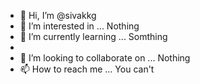 - 👋 Hi, I’m @sivakkg
- 👀 I’m interested in ... Nothing
- 🌱 I’m currently learning ... Somthing
-
- 💞️ I’m looking to collaborate on ... Nothing
- 📫 How to reach me ... You can't

<!---
sivakkg/sivakkg is a ✨ special ✨ repository because its `README.md` (this file) appears on your GitHub profile.
You can click the Preview link to take a look at your changes.
--->
